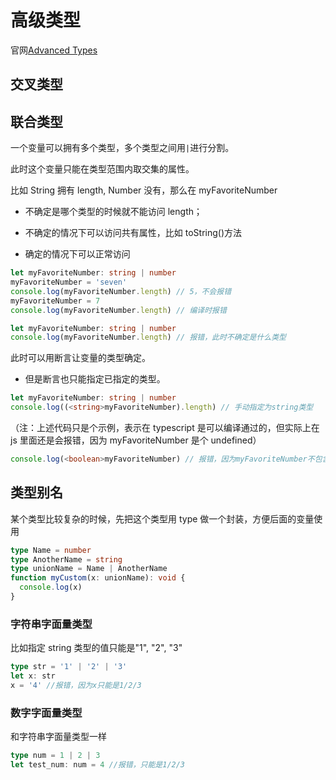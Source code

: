 # 高级类型

官网[Advanced Types](https://www.typescriptlang.org/docs/handbook/advanced-types.html)

## 交叉类型

## 联合类型

一个变量可以拥有多个类型，多个类型之间用`|`进行分割。

此时这个变量只能在类型范围内取交集的属性。

比如 String 拥有 length, Number 没有，那么在 myFavoriteNumber

- 不确定是哪个类型的时候就不能访问 length；

- 不确定的情况下可以访问共有属性，比如 toString()方法

- 确定的情况下可以正常访问

```ts
let myFavoriteNumber: string | number
myFavoriteNumber = 'seven'
console.log(myFavoriteNumber.length) // 5，不会报错
myFavoriteNumber = 7
console.log(myFavoriteNumber.length) // 编译时报错
```

```ts
let myFavoriteNumber: string | number
console.log(myFavoriteNumber.length) // 报错，此时不确定是什么类型
```

此时可以用断言让变量的类型确定。

- 但是断言也只能指定已指定的类型。

```ts
let myFavoriteNumber: string | number
console.log((<string>myFavoriteNumber).length) // 手动指定为string类型
```

（注：上述代码只是个示例，表示在 typescript 是可以编译通过的，但实际上在 js 里面还是会报错，因为 myFavoriteNumber 是个 undefined）

```ts
console.log(<boolean>myFavoriteNumber) // 报错，因为myFavoriteNumber不包含boolean
```

## 类型别名

某个类型比较复杂的时候，先把这个类型用 type 做一个封装，方便后面的变量使用

```ts
type Name = number
type AnotherName = string
type unionName = Name | AnotherName
function myCustom(x: unionName): void {
  console.log(x)
}
```

### 字符串字面量类型

比如指定 string 类型的值只能是"1", "2", "3"

```ts
type str = '1' | '2' | '3'
let x: str
x = '4' //报错，因为x只能是1/2/3
```

### 数字字面量类型

和字符串字面量类型一样

```ts
type num = 1 | 2 | 3
let test_num: num = 4 //报错，只能是1/2/3
```
